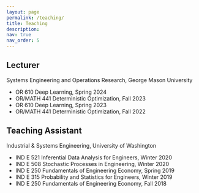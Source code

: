 ```yaml
---
layout: page
permalink: /teaching/
title: Teaching
description: 
nav: true
nav_order: 5
---
```


## Lecturer
Systems Engineering and Operations Research, George Mason University
 - OR 610 Deep Learning, Spring 2024
 - OR/MATH 441 Deterministic Optimization, Fall 2023
 - OR 610 Deep Learning, Spring 2023
 - OR/MATH 441 Deterministic Optimization, Fall 2022


## Teaching Assistant
Industrial & Systems Engineering, University of Washington
 - IND E 521 Inferential Data Analysis for Engineers, Winter 2020
 - IND E 508 Stochastic Processes in Engineering, Winter 2020
 - IND E 250 Fundamentals of Engineering Economy, Spring 2019 
 - IND E 315 Probability and Statistics for Engineers, Winter 2019
 - IND E 250 Fundamentals of Engineering Economy, Fall 2018
